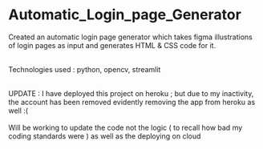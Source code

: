 # Automatic_Login_page_Generator

Created an automatic login page generator which takes figma illustrations of login pages as input and generates HTML & CSS code for it. <br><br>

Technologies used : python, opencv, streamlit <br><br>

UPDATE : I have deployed this project on heroku ; but due to my inactivity, the account has been removed evidently removing the app from heroku as well :( <br><br>
Will be working to update the code not the logic ( to recall how bad my coding standards were ) as well as the deploying on cloud
